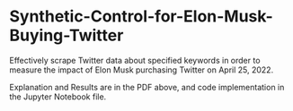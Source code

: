 # Synthetic-Control-for-Elon-Musk-Buying-Twitter
Effectively scrape Twitter data about specified keywords in order to measure the impact of Elon Musk purchasing Twitter on April 25, 2022.

Explanation and Results are in the PDF above, and code implementation in the Jupyter Notebook file.
